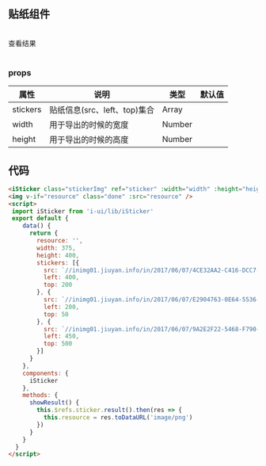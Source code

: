 ## 贴纸组件
<div class="phone">
  <iSticker class="stickerImg" ref="sticker" :width="width" :height="height" :stickers="stickers"></iSticker>
</div>
<br/>
<i-button type="primary" @click="showResult">查看结果</i-button>
<br/>
<br/>
<img v-if="resource" class="done" :src="resource" />
<script>
  import iSticker from 'i-ui/lib/iSticker'
  export default {
    data() {
      return {
        resource: '',
        width: 375,
        height: 400,
        stickers: [{
          src: `//inimg01.jiuyan.info/in/2017/06/07/4CE32AA2-C416-DCC7-6B86-27CC17144B27.jpg`,
          left: 400,
          top: 200
        }, {
          src: `//inimg01.jiuyan.info/in/2017/06/07/E2904763-0E64-5536-6A07-E1BD1FA3EC62.jpg`,
          left: 200,
          top: 50
        }, {
          src: `//inimg01.jiuyan.info/in/2017/06/07/9A2E2F22-5468-F790-0F1D-320F4E889FFC.jpg`,
          left: 450,
          top: 500
        }]
      }
    },
    components: {
      iSticker
    },
    created() {
      document.getElementsByTagName('html')[0].setAttribute("style", "font-size: 37.5px;")
    },
    methods: {
      showResult() {
        this.$refs.sticker.result().then(res => {
          this.resource = res.toDataURL('image/png')
        })
      }
    }
  }

</script>
<style lang="scss">
  .stickerImg {
    width: 375px;
    height: 400px;
    background: #dedede;
  }
</style>


### props
 |属性 | 说明 | 类型 | 默认值 |
 |---  | --- | ---  | --- |
 |stickers  | 贴纸信息(src、left、top)集合  | Array |  |
 |width  | 用于导出的时候的宽度  | Number |   |
 |height  | 用于导出的时候的高度  | Number |   |

## 代码
```html
<iSticker class="stickerImg" ref="sticker" :width="width" :height="height" :stickers="stickers"></iSticker>
<img v-if="resource" class="done" :src="resource" />
<script>
 import iSticker from 'i-ui/lib/iSticker'
 export default {
    data() {
      return {
        resource: '',
        width: 375,
        height: 400,
        stickers: [{
          src: `//inimg01.jiuyan.info/in/2017/06/07/4CE32AA2-C416-DCC7-6B86-27CC17144B27.jpg`,
          left: 400,
          top: 200
        }, {
          src: `//inimg01.jiuyan.info/in/2017/06/07/E2904763-0E64-5536-6A07-E1BD1FA3EC62.jpg`,
          left: 200,
          top: 50
        }, {
          src: `//inimg01.jiuyan.info/in/2017/06/07/9A2E2F22-5468-F790-0F1D-320F4E889FFC.jpg`,
          left: 450,
          top: 500
        }]
      }
    },
    components: {
      iSticker
    },
    methods: {
      showResult() {
        this.$refs.sticker.result().then(res => {
          this.resource = res.toDataURL('image/png')
        })
      }
    }
  }
</script>
```
